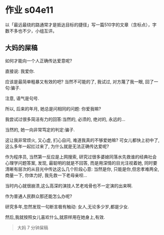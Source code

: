 # 作业 s04e11

以「最远最绕的路通常才是抵达目标的捷径」写一篇510字的文章（含标点），字数不多也不少，小组互评。

## 大妈的屎稿
如何才能向一个人正确传达爱意呢?

直接说: 我爱你.

应该是最简单粗暴又有效的吧? 
当然不可能的了, 我试过, 
对方蔑了我一眼, 回了一句:骗子.

注意, 语气是句号.

所以, 后来的年月, 她总是问相同的问题: 你爱我嘛?

我尝试过很多简洁有力的回答:当然的, 必须的, 绝对的, 永远的...

当然的, 她一向非常笃定的判定:骗子.

这让我非常烦火, 又心虚, 扪心自问, 难道我真的不够爱她嘛?
可女儿都快上初中了, 这么多年一起扛过来了, 为什么就是无法正确传达爱呢?

作为程序员, 当然第一反应是上网搜索, 
研究过很多婆媳同落水先救谁的经典社会心理学问题答案,
发现, 最聪明的就是不回答, 而是用深情的目光注视着她, 
同时要清晰有层次的从目光中传达这么几个阶段心意:
当然是你, 只能是你,但忠孝难两全,商量一下, 你体力好, 我先救一下老母亲呗...

当时内心就很崩溃,这么高深的演技人艺老戏骨也不一定演的出来啊.

作为普通人民群众那还能怎么办呢? 

研究多年,忽然发现一句断言极有触动: 女人,无论多少岁,都是少女.

然后,我就按照女儿喜欢什么,就原样用在她身上,有效.

> 大妈 7 分钟屎稿




